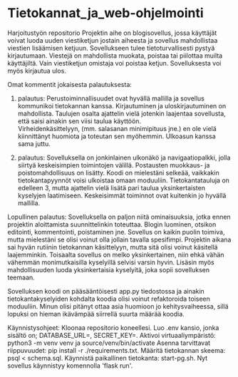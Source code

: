 # Tietokannat_ja_web-ohjelmointi
Harjoitustyön repositorio
Projektin aihe on blogisovellus, jossa käyttäjät voivat luoda uuden viestiketjun jostain aiheesta ja sovellus mahdollistaa viestien lisäämisen ketjuun. Sovellukseen tulee tietoturvallisesti pystyä kirjautumaan. Viestejä on mahdollista muokata, poistaa tai piilottaa muilta käyttäjiltä. Vain viestiketjun omistaja voi poistaa ketjun. Sovelluksesta voi myös kirjautua ulos.  


Omat kommentit jokaisesta palautuksesta:
1. palautus:
Perustoiminnallisuudet ovat hyvällä mallilla ja sovellus kommunikoi tietokannan kanssa. Kirjautuminen ja uloskirjautuminen on mahdollista. Taulujen osalta ajattelin vielä jotenkin laajentaa sovellusta, että saisi ainakin sen viisi taulua käyttöön.  
Virheidenkäsittelyyn, (mm. salasanan minimipituus jne.) en ole vielä kiinnittänyt huomiota ja toteutan sen myöhemmin. Ulkoasun kanssa sama juttu. 

2. palautus:
Sovelluksella on jonkinlainen ulkonäkö ja navigaatiopalkki, jolla siirtyä keskeisimpien toimintojen välillä. Postausten muokkaus- ja poistomahdollisuus on lisätty. Koodi on mielestäni selkeää, vaikkakin tietokantapyynnöt voisi ulkoistaa omaan moduuliin. Tietokantatauluja on edelleen 3, mutta ajattelin vielä lisätä pari taulua yksinkertaisten kyselyjen laatimiseen. Keskeisimmät toiminnot ovat kuitenkin jo hyvällä mallilla. 

Lopullinen palautus:
Sovelluksella on paljon niitä ominaisuuksia, jotka ennen projektin aloittamista suunnittelinkin toteuttaa. Blogin luominen, otsikon editointi, kommentointi, poistaminen jne. Sovellus on kaikin puolin toimiva, mutta mielestäni se olisi voinut olla jollain tavalla spesifimpi. Projektin aikana sai hyvän rutiinin tietokannan käsittelyyn, mutta sitä olisi voinut käsitellä laajemminkin. Toisaalta sovellus on melko yksinkertainen, niin ehkä vähän vähemmän monimutkaisilla kyselyillä selvisi varsin hyvin. Lisäsin myös mahdollisuuden luoda yksinkertaisia kyselyitä, joka sopii sovelluksen teemaan. 

Sovelluksen koodi on pääsääntöisesti app.py tiedostossa ja ainakin tietokantakyselyiden kohdalta koodia olisi voinut refaktoroida toiseen moduuliin. Minun olisi pitänyt ottaa asia huomioon jo kehitysvaiheessa, sillä lopuksi on hieman ikävämpää siirrellä suurta määrää koodia.



Käynnistysohjeet:
Kloonaa repositorio koneellesi. Luo .env kansio, jonka sisältö on; DATABASE_URL=<tietokannan-paikallinen-osoite>, SECRET_KEY=<salainen-avain>. Aktivoi virtuaaliympäristö: python3 -m venv venv ja source/venv/bin/activate Asenna tarvittavat riippuvuudet: pip install -r ./requirements.txt. Määritä tietokannan skeema: psql < schema.sql. Käynnistä paikallinen tietokanta: start-pg.sh. Nyt sovellus käynnistyy komennolla 'flask run'.